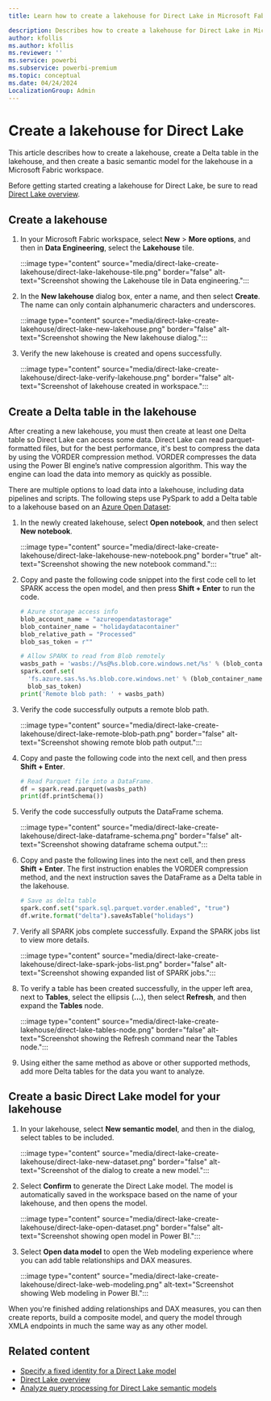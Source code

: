 ```yaml
---
title: Learn how to create a lakehouse for Direct Lake in Microsoft Fabric

description: Describes how to create a lakehouse for Direct Lake in Microsoft Fabric.
author: kfollis
ms.author: kfollis
ms.reviewer: ''
ms.service: powerbi
ms.subservice: powerbi-premium
ms.topic: conceptual
ms.date: 04/24/2024
LocalizationGroup: Admin
---
```


# Create a lakehouse for Direct Lake

This article describes how to create a lakehouse, create a Delta table in the lakehouse, and then create a basic semantic model for the lakehouse in a Microsoft Fabric workspace.

Before getting started creating a lakehouse for Direct Lake, be sure to read [Direct Lake overview](../get-started/direct-lake-overview.md).

## Create a lakehouse

1. In your Microsoft Fabric workspace, select **New** > **More options**, and then in **Data Engineering**, select the **Lakehouse** tile.

    :::image type="content" source="media/direct-lake-create-lakehouse/direct-lake-lakehouse-tile.png" border="false" alt-text="Screenshot showing the Lakehouse tile in Data engineering.":::

2. In the **New lakehouse** dialog box, enter a name, and then select **Create**. The name can only contain alphanumeric characters and underscores.

    :::image type="content" source="media/direct-lake-create-lakehouse/direct-lake-new-lakehouse.png" border="false" alt-text="Screenshot showing the New lakehouse dialog.":::

3. Verify the new lakehouse is created and opens successfully.

    :::image type="content" source="media/direct-lake-create-lakehouse/direct-lake-verify-lakehouse.png" border="false" alt-text="Screenshot of lakehouse created in workspace.":::

## Create a Delta table in the lakehouse

After creating a new lakehouse, you must then create at least one Delta table so Direct Lake can access some data. Direct Lake can read parquet-formatted files, but for the best performance, it's best to compress the data by using the VORDER compression method. VORDER compresses the data using the Power BI engine’s native compression algorithm. This way the engine can load the data into memory as quickly as possible.

There are multiple options to load data into a lakehouse, including data pipelines and scripts. The following steps use PySpark to add a Delta table to a lakehouse based on an [Azure Open Dataset](/azure/open-datasets/dataset-catalog):

1. In the newly created lakehouse, select **Open notebook**, and then select **New notebook**.

    :::image type="content" source="media/direct-lake-create-lakehouse/direct-lake-lakehouse-new-notebook.png" border="true" alt-text="Screenshot showing the new notebook command.":::

1. Copy and paste the following code snippet into the first code cell to let SPARK access the open model, and then press **Shift + Enter** to run the code.

    ```python
    # Azure storage access info
    blob_account_name = "azureopendatastorage"
    blob_container_name = "holidaydatacontainer"
    blob_relative_path = "Processed"
    blob_sas_token = r""
    
    # Allow SPARK to read from Blob remotely
    wasbs_path = 'wasbs://%s@%s.blob.core.windows.net/%s' % (blob_container_name, blob_account_name, blob_relative_path)
    spark.conf.set(
      'fs.azure.sas.%s.%s.blob.core.windows.net' % (blob_container_name, blob_account_name),
      blob_sas_token)
    print('Remote blob path: ' + wasbs_path)

    ```

1. Verify the code successfully outputs a remote blob path.

    :::image type="content" source="media/direct-lake-create-lakehouse/direct-lake-remote-blob-path.png" border="false" alt-text="Screenshot showing remote blob path output.":::

1. Copy and paste the following code into the next cell, and then press **Shift + Enter**.

    ```python
    # Read Parquet file into a DataFrame.
    df = spark.read.parquet(wasbs_path)
    print(df.printSchema())

    ```

1. Verify the code successfully outputs the DataFrame schema.

    :::image type="content" source="media/direct-lake-create-lakehouse/direct-lake-dataframe-schema.png" border="false" alt-text="Screenshot showing dataframe schema output.":::

1. Copy and paste the following lines into the next cell, and then press **Shift + Enter**. The first instruction enables the VORDER compression method, and the next instruction saves the DataFrame as a Delta table in the lakehouse.

    ```python
    # Save as delta table 
    spark.conf.set("spark.sql.parquet.vorder.enabled", "true")
    df.write.format("delta").saveAsTable("holidays")
    
    ```

1. Verify all SPARK jobs complete successfully. Expand the SPARK jobs list to view more details.

    :::image type="content" source="media/direct-lake-create-lakehouse/direct-lake-spark-jobs-list.png" border="false" alt-text="Screenshot showing expanded list of SPARK jobs.":::

1. To verify a table has been created successfully, in the upper left area, next to **Tables**, select the ellipsis (**…**), then select **Refresh**, and then expand the **Tables** node.

    :::image type="content" source="media/direct-lake-create-lakehouse/direct-lake-tables-node.png" border="false" alt-text="Screenshot showing the Refresh command near the Tables node.":::

1. Using either the same method as above or other supported methods, add more Delta tables for the data you want to analyze.

## Create a basic Direct Lake model for your lakehouse

1. In your lakehouse, select **New semantic model**, and then in the dialog, select tables to be included.

    :::image type="content" source="media/direct-lake-create-lakehouse/direct-lake-new-dataset.png" border="false"  alt-text="Screenshot of the dialog to create a new model.":::

1. Select **Confirm** to generate the Direct Lake model. The model is automatically saved in the workspace based on the name of your lakehouse, and then opens the model.

    :::image type="content" source="media/direct-lake-create-lakehouse/direct-lake-open-dataset.png" border="false" alt-text="Screenshot showing open model in Power BI.":::

1. Select **Open data model** to open the Web modeling experience where you can add table relationships and DAX measures.

    :::image type="content" source="media/direct-lake-create-lakehouse/direct-lake-web-modeling.png" alt-text="Screenshot showing Web modeling in Power BI.":::

When you're finished adding relationships and DAX measures, you can then create reports, build a composite model, and query the model through XMLA endpoints in much the same way as any other model.

## Related content

- [Specify a fixed identity for a Direct Lake model](../get-started/direct-lake-fixed-identity.md)
- [Direct Lake overview](../get-started/direct-lake-overview.md)  
- [Analyze query processing for Direct Lake semantic models](direct-lake-analyze-query-processing.md)  
